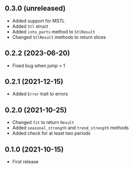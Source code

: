 ## 0.3.0 (unreleased)

- Added support for MSTL
- Added `Stl` struct
- Added `into_parts` method to `StlResult`
- Changed `StlResult` methods to return slices

## 0.2.2 (2023-06-20)

- Fixed bug when jump > 1

## 0.2.1 (2021-12-15)

- Added `Error` trait to errors

## 0.2.0 (2021-10-25)

- Changed `fit` to return `Result`
- Added `seasonal_strength` and `trend_strength` methods
- Added check for at least two periods

## 0.1.0 (2021-10-15)

- First release
